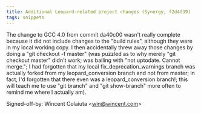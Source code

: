 ```yaml
---
title: Additional Leopard-related project changes (Synergy, f2d4f39)
tags: snippets
---
```


The change to GCC 4.0 from commit da40c00 wasn't really complete because it did not include changes to the "build rules", although they were in my local working copy. I then accidentally threw away those changes by doing a "git checkout -f master" (was puzzled as to why merely "git checkout master" didn't work; was bailing with "not uptodate. Cannot merge."; I had forgotten that my local fix\_deprecation\_warnings branch was actually forked from my leopard\_conversion branch and not from master; in fact, I'd forgotten that there even was a leopard\_conversion branch!; this will teach me to use "git branch" and "git show-branch" more often to remind me where I actually am).

Signed-off-by: Wincent Colaiuta &lt;win@wincent.com&gt;
